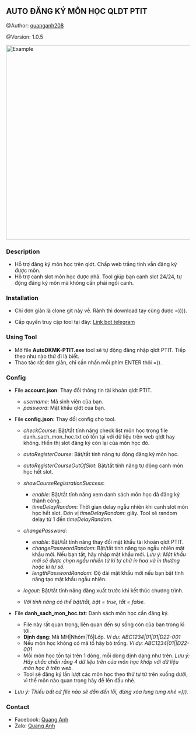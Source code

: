 ## AUTO ĐĂNG KÝ MÔN HỌC QLDT PTIT

@Author: [quanganh208](https://github.com/quanganh208)

@Version: 1.0.5

<img src="https://i.ibb.co/M6BZMQv/image.png" alt="Example" title= "Example" width="674" height="532">

### Description

- Hỗ trợ đăng ký môn học trên qldt. Chấp web trắng tinh vẫn đăng ký được môn.
- Hỗ trợ canh slot môn học được nhả. Tool giúp bạn canh slot 24/24, tự động đăng ký môn mà không cần phải ngồi canh.

### Installation

- Chỉ đơn giản là clone git này về. Rảnh thì download tay cũng được =)))).

- Cấp quyền truy cập tool tại đây: [Link bot telegram](https://t.me/payment_for_Quanh_bot)

### Using Tool

- Mở file **AutoDKMK-PTIT.exe** tool sẽ tự động đăng nhập qldt PTIT. Tiếp theo như nào thử đi là biết.
- Thao tác rất đơn giản, chỉ cần nhấn mỗi phím ENTER thôi =)).

### Config

- File **account.json**: Thay đổi thông tin tài khoản qldt PTIT.

  - _username_: Mã sinh viên của bạn.
  - _password_: Mật khẩu qldt của bạn.

- File **config.json**: Thay đổi config cho tool.

  - _checkCourse_: Bật/tắt tính năng check list môn học trong file danh_sach_mon_hoc.txt có tồn tại với dữ liệu trên web qldt hay không. Hiển thị slot đăng ký còn lại của môn học đó.
  - _autoRegisterCourse_: Bật/tắt tính năng tự động đăng ký môn học.
  - _autoRegisterCourseOutOfSlot_: Bật/tắt tính năng tự động canh môn học hết slot.
  - _showCourseRegistrationSuccess_:
    - _enable_: Bật/tắt tính năng xem danh sách môn học đã đăng ký thành công.
    - _timeDelayRandom_: Thời gian delay ngẫu nhiên khi canh slot môn học hết slot. Đơn vị _timeDelayRandom_: giây. Tool sẽ random delay từ 1 đến _timeDelayRandom_.
  - _changePassword_:

    - _enable_: Bật/tắt tính năng thay đổi mật khẩu tài khoản qldt PTIT.
    - _changePasswordRandom_: Bật/tắt tính năng tạo ngẫu nhiên mật khẩu mới. Nếu bạn tắt, hãy nhập mật khẩu mới. _Lưu ý: Mật khẩu mới sẽ được chọn ngẫu nhiên từ kí tự chữ in hoa và in thường hoặc kí tự số._
    - _lengthPasswordRandom_: Độ dài mật khẩu mới nếu bạn bật tính năng tạo mật khẩu ngẫu nhiên.

  - _logout_: Bật/tắt tính năng đăng xuất trước khi kết thúc chương trình.

  - _Với tính năng có thể bật/tắt, bật = true, tắt = false._

- File **danh_sach_mon_hoc.txt**: Danh sách môn học cần đăng ký.
  - File này rất quan trọng, liên quan đến sự sống còn của bạn trong kì tới.
  - **Định dạng**: Mã MH|Nhóm|Tổ|Lớp. _Ví dụ: ABC1234|01|01|D22-001_
  - Nếu môn học không có mã tổ hãy bỏ trống. _Ví dụ: ABC1234|01||D22-001_
  - Mỗi môn học tồn tại trên 1 dòng, mỗi dòng định dạng như trên. _Lưu ý: Hãy chắc chắn rằng 4 dữ liệu trên của môn học khớp với dữ liệu môn học ở trên web._
  - Tool sẽ đăng ký lần lượt các môn học theo thứ tự từ trên xuống dưới, vì thế môn nào quan trọng hãy để lên đầu nhé.
- _Lưu ý: Thiếu bất cứ file nào sẽ dẫn đến lỗi, đừng xóa lung tung nhé =)))._

### Contact

- Facebook: [Quang Anh](https://www.facebook.com/quanganh.208)
- Zalo: [Quang Anh](https://zalo.me/0795206304)
